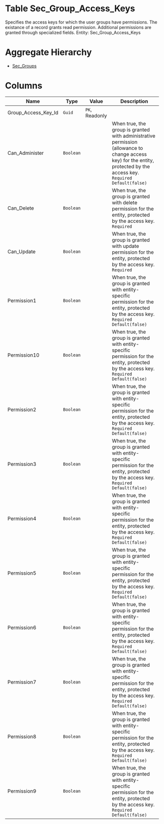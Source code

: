 # Table Sec_Group_Access_Keys

Specifies the access keys for which the user groups have permissions. The existance of a record grants read permission. Additional permissions are granted through specialized fields. Entity: Sec_Group_Access_Keys

# Aggregate Hierarchy

* [Sec_Groups](Sec_Groups.md)

# Columns

| Name | Type | Value | Description |
| - | - | - | --- |
|Group_Access_Key_Id|`Guid`|`PK`, Readonly||
|Can_Administer|`Boolean`||When true, the group is granted with administrative permission (allowance to change access key) for the entity, protected by the access key. `Required` `Default(false)` |
|Can_Delete|`Boolean`||When true, the group is granted with delete permission for the entity, protected by the access key. `Required` |
|Can_Update|`Boolean`||When true, the group is granted with update permission for the entity, protected by the access key. `Required` |
|Permission1|`Boolean`||When true, the group is granted with entity-specific permission for the entity, protected by the access key. `Required` `Default(false)` |
|Permission10|`Boolean`||When true, the group is granted with entity-specific permission for the entity, protected by the access key. `Required` `Default(false)` |
|Permission2|`Boolean`||When true, the group is granted with entity-specific permission for the entity, protected by the access key. `Required` `Default(false)` |
|Permission3|`Boolean`||When true, the group is granted with entity-specific permission for the entity, protected by the access key. `Required` `Default(false)` |
|Permission4|`Boolean`||When true, the group is granted with entity-specific permission for the entity, protected by the access key. `Required` `Default(false)` |
|Permission5|`Boolean`||When true, the group is granted with entity-specific permission for the entity, protected by the access key. `Required` `Default(false)` |
|Permission6|`Boolean`||When true, the group is granted with entity-specific permission for the entity, protected by the access key. `Required` `Default(false)` |
|Permission7|`Boolean`||When true, the group is granted with entity-specific permission for the entity, protected by the access key. `Required` `Default(false)` |
|Permission8|`Boolean`||When true, the group is granted with entity-specific permission for the entity, protected by the access key. `Required` `Default(false)` |
|Permission9|`Boolean`||When true, the group is granted with entity-specific permission for the entity, protected by the access key. `Required` `Default(false)` |
